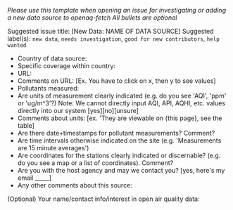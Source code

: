 _Please use this template when opening an issue for investigating or adding a new data source to openaq-fetch_
_All bullets are optional_

Suggested issue title: [New Data: NAME OF DATA SOURCE]
Suggested label(s): `new data`, `needs investigation`, `good for new contributors`, `help wanted`

- Country of data source:
- Specific coverage within country:
- URL:
- Comments on URL: [Ex. You have to click on x, then y to see values]
- Pollutants measured:
- Are units of measurement clearly indicated (e.g. do you see 'AQI', 'ppm' or 'ug/m^3'?) Note: We cannot directly input AQI, API, AQHI, etc. values directly into our system
[yes][no][unsure]
- Comments about units: [ex. 'They are viewable on {this page}, see the table]
- Are there date+timestamps for pollutant measurements? Comment?
- Are time intervals otherwise indicated on the site (e.g. 'Measurements are 15 minute averages')
- Are coordinates for the stations clearly indicated or discernable? (e.g. do you see a map or a list of coordinates). Comment?
- Are you with the host agency and may we contact you? [yes, here's my email _____]
- Any other comments about this source:

(Optional) Your name/contact info/interest in open air quality data:

